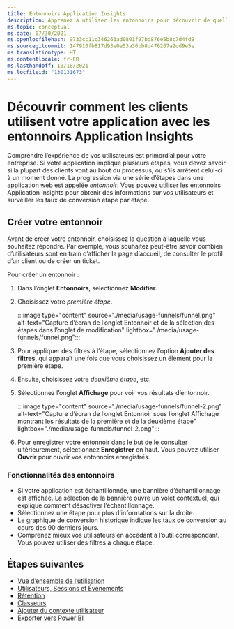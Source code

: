 ```yaml
---
title: Entonnoirs Application Insights
description: Apprenez à utiliser les entonnoirs pour découvrir de quelle façon les clients interagissent avec votre application.
ms.topic: conceptual
ms.date: 07/30/2021
ms.openlocfilehash: 9733cc11c346263ad0801f97bd876e5b8c7d4fd9
ms.sourcegitcommit: 147910fb817d93e0e53a36bb8d476207a2dd9e5e
ms.translationtype: HT
ms.contentlocale: fr-FR
ms.lasthandoff: 10/18/2021
ms.locfileid: "130131673"
---
```

# <a name="discover-how-customers-are-using-your-application-with-application-insights-funnels"></a>Découvrir comment les clients utilisent votre application avec les entonnoirs Application Insights

Comprendre l’expérience de vos utilisateurs est primordial pour votre entreprise. Si votre application implique plusieurs étapes, vous devez savoir si la plupart des clients vont au bout du processus, ou s’ils arrêtent celui-ci à un moment donné. La progression via une série d’étapes dans une application web est appelée *entonnoir*. Vous pouvez utiliser les entonnoirs Application Insights pour obtenir des informations sur vos utilisateurs et surveiller les taux de conversion étape par étape. 

## <a name="create-your-funnel"></a>Créer votre entonnoir
Avant de créer votre entonnoir, choisissez la question à laquelle vous souhaitez répondre. Par exemple, vous souhaitez peut-être savoir combien d’utilisateurs sont en train d’afficher la page d’accueil, de consulter le profil d’un client ou de créer un ticket. 

Pour créer un entonnoir :

1. Dans l’onglet **Entonnoirs**, sélectionnez **Modifier**.
1. Choisissez votre *première étape*.

     :::image type="content" source="./media/usage-funnels/funnel.png" alt-text="Capture d’écran de l’onglet Entonnoir et de la sélection des étapes dans l’onglet de modification" lightbox="./media/usage-funnels/funnel.png":::

1. Pour appliquer des filtres à l’étape, sélectionnez l’option **Ajouter des filtres**, qui apparaît une fois que vous choisissez un élément pour la première étape.
1. Ensuite, choisissez votre *deuxième étape*, etc.
1. Sélectionnez l’onglet **Affichage** pour voir vos résultats d’entonnoir.

      :::image type="content" source="./media/usage-funnels/funnel-2.png" alt-text="Capture d’écran de l’onglet Entonnoir sous l’onglet Affichage montrant les résultats de la première et de la deuxième étape" lightbox="./media/usage-funnels/funnel-2.png":::

1. Pour enregistrer votre entonnoir dans le but de le consulter ultérieurement, sélectionnez **Enregistrer** en haut. Vous pouvez utiliser **Ouvrir** pour ouvrir vos entonnoirs enregistrés.

### <a name="funnels-features"></a>Fonctionnalités des entonnoirs

- Si votre application est échantillonnée, une bannière d’échantillonnage est affichée. La sélection de la bannière ouvre un volet contextuel, qui explique comment désactiver l’échantillonnage. 
- Sélectionnez une étape pour plus d’informations sur la droite. 
- Le graphique de conversion historique indique les taux de conversion au cours des 90 derniers jours. 
- Comprenez mieux vos utilisateurs en accédant à l’outil correspondant. Vous pouvez utiliser des filtres à chaque étape. 

## <a name="next-steps"></a>Étapes suivantes
  * [Vue d’ensemble de l’utilisation](usage-overview.md)
  * [Utilisateurs, Sessions et Événements](usage-segmentation.md)
  * [Rétention](usage-retention.md)
  * [Classeurs](../visualize/workbooks-overview.md)
  * [Ajouter du contexte utilisateur](./usage-overview.md)
  * [Exporter vers Power BI](./export-power-bi.md)
